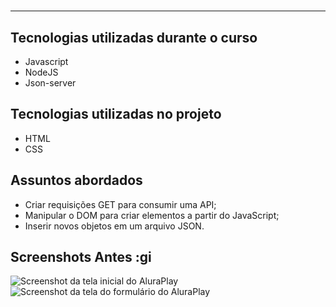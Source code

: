 <h1 align="center">  </h1>

<hr>

<p align="center"> </p>
<p align="center"></p>

## Tecnologias utilizadas durante o curso
* Javascript
* NodeJS
* Json-server

## Tecnologias utilizadas no projeto
* HTML
* CSS

## Assuntos abordados
* Criar requisições GET para consumir uma API;
* Manipular o DOM para criar elementos a partir do JavaScript;
* Inserir novos objetos em um arquivo JSON.


## Screenshots Antes :gi
![Screenshot da tela inicial do AluraPlay](https://imgur.com/aymxEsh.png)
![Screenshot da tela do formulário do AluraPlay](https://imgur.com/ShNADf2.png)
